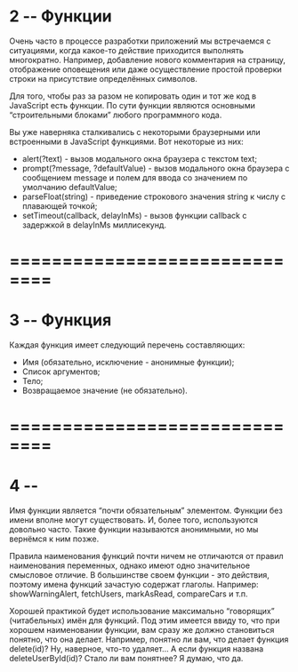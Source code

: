 # 2 -- Функции

Очень часто в процессе разработки приложений мы встречаемся с ситуациями, когда какое-то действие приходится выполнять многократно. Например, добавление нового комментария на страницу, отображение оповещения или даже осуществление простой проверки строки на присутствие определённых символов. 

Для того, чтобы раз за разом не копировать один и тот же код в JavaScript есть функции. По сути функции являются основными “строительными блоками” любого программного кода. 

Вы уже наверняка сталкивались с некоторыми браузерными или встроенными в JavaScript функциями. Вот некоторые из них: 
- alert(?text) - вызов модального окна браузера с текстом text;
- prompt(?message, ?defaultValue) - вызов модального окна браузера с сообщением message и полем для ввода со значением по умолчанию defaultValue; 
- parseFloat(string) - приведение строкового значения string к числу с плавающей точкой; 
- setTimeout(callback, delayInMs) - вызов функции callback с задержкой в delayInMs миллисекунд.

# ==============================

# 3 -- Функция

Каждая функция имеет следующий перечень составляющих:
- Имя (обязательно, исключение - анонимные функции); 
- Список аргументов; 
- Тело; 
- Возвращаемое значение (не обязательно).

# ==============================

# 4 -- 

Имя функции является “почти обязательным” элементом. Функции без имени вполне могут существовать. И, более того, используются довольно часто. Такие функции называются анонимными, но мы вернёмся к ним позже. 

Правила наименования функций почти ничем не отличаются от правил наименования переменных, однако имеют одно значительное смысловое отличие. В большинстве своем функции - это действия, поэтому имена функций зачастую содержат глаголы. Например: showWarningAlert, fetchUsers, markAsRead, compareCars и т.п. 

Хорошей практикой будет использование максимально “говорящих” (читабельных) имён для функций. Под этим имеется ввиду то, что при хорошем наименовании функции, вам сразу же должно становиться понятно, что она делает. Например, понятно ли вам, что делает функция delete(id)? Ну, наверное, что-то удаляет… А если функция названа deleteUserById(id)? Стало ли вам понятнее? Я думаю, что да.
















